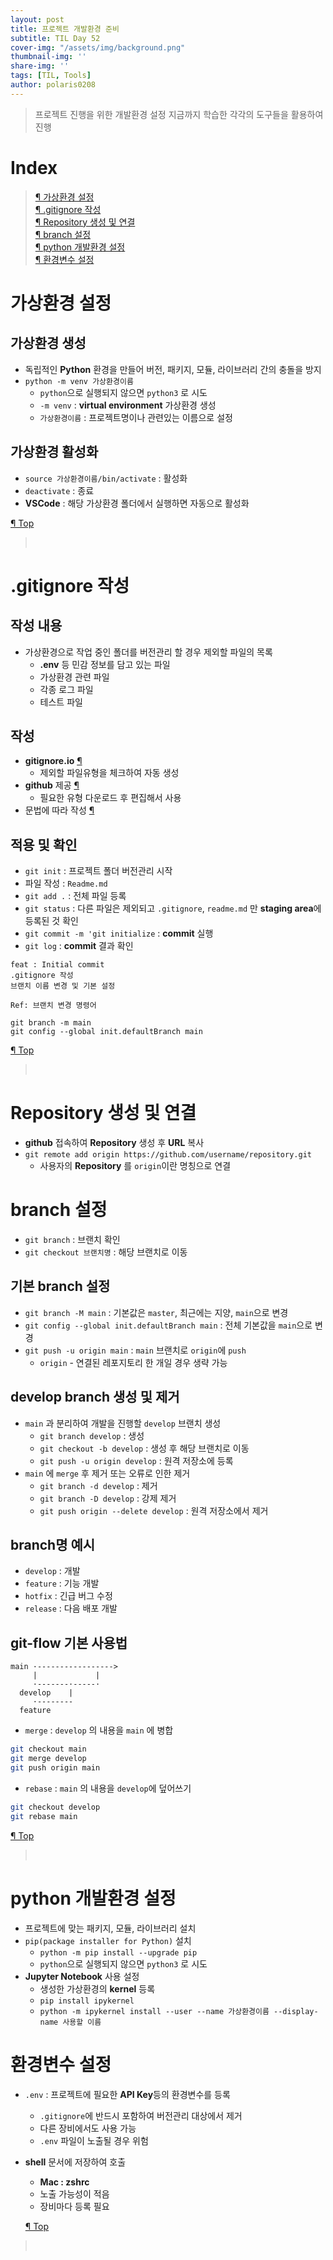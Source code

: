 ```yaml
---
layout: post
title: 프로젝트 개발환경 준비
subtitle: TIL Day 52
cover-img: "/assets/img/background.png"
thumbnail-img: ''
share-img: ''
tags: [TIL, Tools]
author: polaris0208
---
```


> 프로젝트 진행을 위한 개발환경 설정
> 지금까지 학습한 각각의 도구들을 활용하여 진행

# Index
>[¶ 가상환경 설정](#가상환경-설정)<br>
>[¶ .gitignore 작성](#gitignore-작성)<br>
>[¶ Repository 생성 및 연결](#repository-생성-및-연결)<br>
>[¶ branch 설정](#branch-설정)<br>
>[¶ python 개발환경 설정](#python-개발환경-설정)<br>
>[¶ 환경변수 설정](#환경변수-설정)

# 가상환경 설정

## 가상환경 생성
- 독립적인 **Python** 환경을 만들어 버전, 패키지, 모듈, 라이브러리 간의 충돌을 방지
- `python -m venv 가상환경이름`
  - `python`으로 실행되지 않으면 `python3` 로 시도
  - `-m venv` : **virtual environment** 가상환경 생성 
  - `가상환경이름` : 프로젝트명이나 관련있는 이름으로 설정

## 가상환경 활성화 
- `source 가상환경이름/bin/activate` : 활성화
- `deactivate` : 종료
- **VSCode** : 해당 가상환경 폴더에서 실행하면 자동으로 활성화

[¶ Top](#index)
><br>

# .gitignore 작성

## 작성 내용
- 가상환경으로 작업 중인 폴더를 버전관리 할 경우 제외할 파일의 목록
  - **.env** 등 민감 정보를 담고 있는 파일
  - 가상환경 관련 파일
  - 각종 로그 파일
  - 테스트 파일

## 작성
- **gitignore.io** [¶](https://github.com/toptal/gitignore.io)
  - 제외할 파일유형을 체크하여 자동 생성
- **github** 제공 [¶](https://github.com/github/gitignore)
  - 필요한 유형 다운로드 후 편집해서 사용
- 문법에 따라 작성 [¶](https://github.com/polaris0208/TIL/blob/main/Tools/TIL_24_1106_dotenv_gitignore.md#문법)


## 적용 및 확인
- `git init` : 프로젝트 폴더 버전관리 시작
- 파일 작성 : `Readme.md`
- `git add .` : 전체 파일 등록
- `git status` : 다른 파일은 제외되고 `.gitignore`, `readme.md` 만 **staging area**에 등록된 것 확인
- `git commit -m 'git initialize` : **commit** 실행
- `git log` : **commit** 결과 확인

```
feat : Initial commit
.gitignore 작성
브랜치 이름 변경 및 기본 설정

Ref: 브랜치 변경 명령어

git branch -m main
git config --global init.defaultBranch main
```

[¶ Top](#index)
><br>

# Repository 생성 및 연결

- **github** 접속하여 **Repository** 생성 후 **URL** 복사
- `git remote add origin https://github.com/username/repository.git`
  - 사용자의 **Repository** 를 `origin`이란 명칭으로 연결

# branch 설정
- `git branch` : 브랜치 확인
- `git checkout 브랜치명` : 해당 브랜치로 이동

## 기본 branch 설정
- `git branch -M main` : 기본값은 `master`, 최근에는 지양, `main`으로 변경
- `git config --global init.defaultBranch main` : 전체 기본값을 `main`으로 변경
- `git push -u origin main` : `main` 브랜치로 `origin`에 `push`
  - `origin` - 연결된 레포지토리 한 개일 경우 생략 가능

## develop branch 생성 및 제거
- `main` 과 분리하여 개발을 진행할 `develop` 브랜치 생성
  - `git branch develop` : 생성
  - `git checkout -b develop` : 생성 후 해당 브랜치로 이동
  - `git push -u origin develop` : 원격 저장소에 등록
- `main` 에 `merge` 후 제거 또는 오류로 인한 제거
  - `git branch -d develop` : 제거
  - `git branch -D develop` : 강제 제거
  - `git push origin --delete develop` : 원격 저장소에서 제거

## branch명 예시
- `develop` : 개발
- `feature` : 기능 개발
- `hotfix` : 긴급 버그 수정
- `release` : 다음 배포 개발

## git-flow 기본 사용법

```
main ·----------------->
     |             |
     ·-------·-----·
  develop    |
     ·--------
  feature 
```

- `merge` : `develop` 의 내용을 `main` 에 병합

```bash
git checkout main
git merge develop
git push origin main 
```

- `rebase` : `main` 의 내용을 `develop`에 덮어쓰기

```bash
git checkout develop
git rebase main
```

[¶ Top](#index)
><br>

# python 개발환경 설정
- 프로젝트에 맞는 패키지, 모듈, 라이브러리 설치
- `pip(package installer for Python)` 설치
  - `python -m pip install --upgrade pip`
  - `python`으로 실행되지 않으면 `python3` 로 시도
- **Jupyter Notebook** 사용 설정
  - 생성한 가상환경의 **kernel** 등록
  - `pip install ipykernel`
  - `python -m ipykernel install --user --name 가상환경이름 --display-name 사용할 이름`

# 환경변수 설정
- `.env` : 프로젝트에 필요한 **API Key**등의 환경변수를 등록
  - `.gitignore`에 반드시 포함하여 버전관리 대상에서 제거
  - 다른 장비에서도 사용 가능
  - `.env` 파일이 노출될 경우 위험
- **shell** 문서에 저장하여 호출
  - **Mac : zshrc**
  - 노출 가능성이 적음
  - 장비마다 등록 필요

  [¶ Top](#index)
><br>